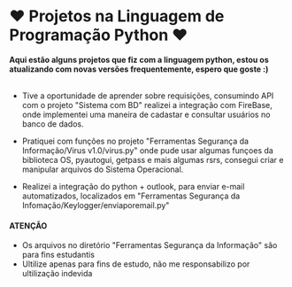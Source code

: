 #  ❤ Projetos na Linguagem de Programação Python ❤


<b>Aqui estão alguns projetos que fiz com a linguagem python, estou os atualizando com novas versões frequentemente, espero que goste :)</b>  <br>
<br>
* Tive a oportunidade de aprender sobre requisições, consumindo API com o projeto "Sistema com BD" realizei a integração com FireBase,  onde implementei uma maneira de
cadastar e consultar usuários no banco de dados.

* Pratiquei com funções no projeto "Ferramentas Segurança da Informação/Virus v1.0/virus.py" onde pude usar algumas funçoes da biblioteca OS, pyautogui, getpass e mais algumas rsrs, consegui criar e manipular arquivos do Sistema Operacional.

* Realizei a integração do python + outlook, para enviar e-mail automatizados, localizados em "Ferramentas Segurança da Infomação/Keylogger/enviaporemail.py"


#### ATENÇÃO

* Os arquivos no diretório "Ferramentas Segurança da Informação" são para fins estudantis
* Ultilize apenas para fins de estudo, não me responsabilizo por ultilização indevida
